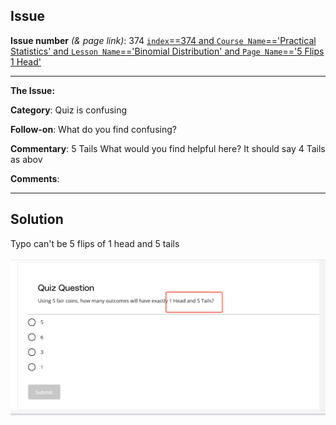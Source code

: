## Issue
**Issue number** _(& page link)_: 374 [`index`==374 and `Course Name`=='Practical Statistics' and `Lesson Name`=='Binomial Distribution' and `Page Name`=='5 Flips 1 Head'](https://mocha.udacity.com/programs/nd496-mentors-sandbox/en-us/construction/courses/545f4c46-ae54-4164-897e-4a0bb573302d/lessons/ls12044/pages/ec854605-fa9c-4e36-b980-af4fcea8e4c1)
***

**The Issue:**

**Category**: Quiz is confusing

**Follow-on**: What do you find confusing?

**Commentary**: 5 Tails What would you find helpful here? It should say 4 Tails
as abov

**Comments**: 


***
## Solution

Typo can't be 5 flips of 1 head and 5 tails

<img style='width: 600px' src="./images/374.png"></img>